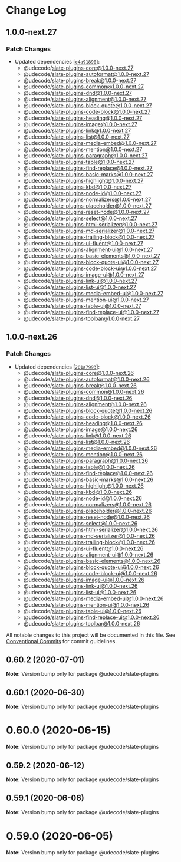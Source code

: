 # Change Log

## 1.0.0-next.27

### Patch Changes

- Updated dependencies [[`c4a91890`](https://github.com/udecode/slate-plugins/commit/c4a91890cbf288c17fdddec1222cdecd5155d4bc)]:
  - @udecode/slate-plugins-core@1.0.0-next.27
  - @udecode/slate-plugins-autoformat@1.0.0-next.27
  - @udecode/slate-plugins-break@1.0.0-next.27
  - @udecode/slate-plugins-common@1.0.0-next.27
  - @udecode/slate-plugins-dnd@1.0.0-next.27
  - @udecode/slate-plugins-alignment@1.0.0-next.27
  - @udecode/slate-plugins-block-quote@1.0.0-next.27
  - @udecode/slate-plugins-code-block@1.0.0-next.27
  - @udecode/slate-plugins-heading@1.0.0-next.27
  - @udecode/slate-plugins-image@1.0.0-next.27
  - @udecode/slate-plugins-link@1.0.0-next.27
  - @udecode/slate-plugins-list@1.0.0-next.27
  - @udecode/slate-plugins-media-embed@1.0.0-next.27
  - @udecode/slate-plugins-mention@1.0.0-next.27
  - @udecode/slate-plugins-paragraph@1.0.0-next.27
  - @udecode/slate-plugins-table@1.0.0-next.27
  - @udecode/slate-plugins-find-replace@1.0.0-next.27
  - @udecode/slate-plugins-basic-marks@1.0.0-next.27
  - @udecode/slate-plugins-highlight@1.0.0-next.27
  - @udecode/slate-plugins-kbd@1.0.0-next.27
  - @udecode/slate-plugins-node-id@1.0.0-next.27
  - @udecode/slate-plugins-normalizers@1.0.0-next.27
  - @udecode/slate-plugins-placeholder@1.0.0-next.27
  - @udecode/slate-plugins-reset-node@1.0.0-next.27
  - @udecode/slate-plugins-select@1.0.0-next.27
  - @udecode/slate-plugins-html-serializer@1.0.0-next.27
  - @udecode/slate-plugins-md-serializer@1.0.0-next.27
  - @udecode/slate-plugins-trailing-block@1.0.0-next.27
  - @udecode/slate-plugins-ui-fluent@1.0.0-next.27
  - @udecode/slate-plugins-alignment-ui@1.0.0-next.27
  - @udecode/slate-plugins-basic-elements@1.0.0-next.27
  - @udecode/slate-plugins-block-quote-ui@1.0.0-next.27
  - @udecode/slate-plugins-code-block-ui@1.0.0-next.27
  - @udecode/slate-plugins-image-ui@1.0.0-next.27
  - @udecode/slate-plugins-link-ui@1.0.0-next.27
  - @udecode/slate-plugins-list-ui@1.0.0-next.27
  - @udecode/slate-plugins-media-embed-ui@1.0.0-next.27
  - @udecode/slate-plugins-mention-ui@1.0.0-next.27
  - @udecode/slate-plugins-table-ui@1.0.0-next.27
  - @udecode/slate-plugins-find-replace-ui@1.0.0-next.27
  - @udecode/slate-plugins-toolbar@1.0.0-next.27

## 1.0.0-next.26

### Patch Changes

- Updated dependencies [[`201a7993`](https://github.com/udecode/slate-plugins/commit/201a799342ff88405e120182d8554e70b726beea)]:
  - @udecode/slate-plugins-core@1.0.0-next.26
  - @udecode/slate-plugins-autoformat@1.0.0-next.26
  - @udecode/slate-plugins-break@1.0.0-next.26
  - @udecode/slate-plugins-common@1.0.0-next.26
  - @udecode/slate-plugins-dnd@1.0.0-next.26
  - @udecode/slate-plugins-alignment@1.0.0-next.26
  - @udecode/slate-plugins-block-quote@1.0.0-next.26
  - @udecode/slate-plugins-code-block@1.0.0-next.26
  - @udecode/slate-plugins-heading@1.0.0-next.26
  - @udecode/slate-plugins-image@1.0.0-next.26
  - @udecode/slate-plugins-link@1.0.0-next.26
  - @udecode/slate-plugins-list@1.0.0-next.26
  - @udecode/slate-plugins-media-embed@1.0.0-next.26
  - @udecode/slate-plugins-mention@1.0.0-next.26
  - @udecode/slate-plugins-paragraph@1.0.0-next.26
  - @udecode/slate-plugins-table@1.0.0-next.26
  - @udecode/slate-plugins-find-replace@1.0.0-next.26
  - @udecode/slate-plugins-basic-marks@1.0.0-next.26
  - @udecode/slate-plugins-highlight@1.0.0-next.26
  - @udecode/slate-plugins-kbd@1.0.0-next.26
  - @udecode/slate-plugins-node-id@1.0.0-next.26
  - @udecode/slate-plugins-normalizers@1.0.0-next.26
  - @udecode/slate-plugins-placeholder@1.0.0-next.26
  - @udecode/slate-plugins-reset-node@1.0.0-next.26
  - @udecode/slate-plugins-select@1.0.0-next.26
  - @udecode/slate-plugins-html-serializer@1.0.0-next.26
  - @udecode/slate-plugins-md-serializer@1.0.0-next.26
  - @udecode/slate-plugins-trailing-block@1.0.0-next.26
  - @udecode/slate-plugins-ui-fluent@1.0.0-next.26
  - @udecode/slate-plugins-alignment-ui@1.0.0-next.26
  - @udecode/slate-plugins-basic-elements@1.0.0-next.26
  - @udecode/slate-plugins-block-quote-ui@1.0.0-next.26
  - @udecode/slate-plugins-code-block-ui@1.0.0-next.26
  - @udecode/slate-plugins-image-ui@1.0.0-next.26
  - @udecode/slate-plugins-link-ui@1.0.0-next.26
  - @udecode/slate-plugins-list-ui@1.0.0-next.26
  - @udecode/slate-plugins-media-embed-ui@1.0.0-next.26
  - @udecode/slate-plugins-mention-ui@1.0.0-next.26
  - @udecode/slate-plugins-table-ui@1.0.0-next.26
  - @udecode/slate-plugins-find-replace-ui@1.0.0-next.26
  - @udecode/slate-plugins-toolbar@1.0.0-next.26

All notable changes to this project will be documented in this file.
See [Conventional Commits](https://conventionalcommits.org) for commit guidelines.

## 0.60.2 (2020-07-01)

**Note:** Version bump only for package @udecode/slate-plugins

## 0.60.1 (2020-06-30)

**Note:** Version bump only for package @udecode/slate-plugins

# 0.60.0 (2020-06-15)

**Note:** Version bump only for package @udecode/slate-plugins

## 0.59.2 (2020-06-12)

**Note:** Version bump only for package @udecode/slate-plugins

## 0.59.1 (2020-06-06)

**Note:** Version bump only for package @udecode/slate-plugins

# 0.59.0 (2020-06-05)

**Note:** Version bump only for package @udecode/slate-plugins
